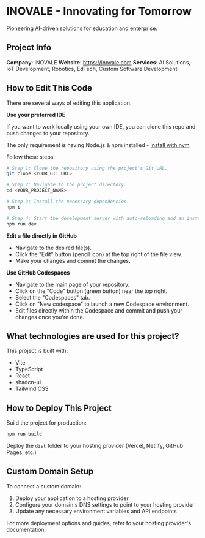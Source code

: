# INOVALE - Innovating for Tomorrow

Pioneering AI-driven solutions for education and enterprise.

## Project Info

**Company**: INOVALE
**Website**: https://inovale.com
**Services**: AI Solutions, IoT Development, Robotics, EdTech, Custom Software Development

## How to Edit This Code

There are several ways of editing this application.

**Use your preferred IDE**

If you want to work locally using your own IDE, you can clone this repo and push changes to your repository.

The only requirement is having Node.js & npm installed - [install with nvm](https://github.com/nvm-sh/nvm#installing-and-updating)

Follow these steps:

```sh
# Step 1: Clone the repository using the project's Git URL.
git clone <YOUR_GIT_URL>

# Step 2: Navigate to the project directory.
cd <YOUR_PROJECT_NAME>

# Step 3: Install the necessary dependencies.
npm i

# Step 4: Start the development server with auto-reloading and an instant preview.
npm run dev
```

**Edit a file directly in GitHub**

- Navigate to the desired file(s).
- Click the "Edit" button (pencil icon) at the top right of the file view.
- Make your changes and commit the changes.

**Use GitHub Codespaces**

- Navigate to the main page of your repository.
- Click on the "Code" button (green button) near the top right.
- Select the "Codespaces" tab.
- Click on "New codespace" to launch a new Codespace environment.
- Edit files directly within the Codespace and commit and push your changes once you're done.

## What technologies are used for this project?

This project is built with:

- Vite
- TypeScript
- React
- shadcn-ui
- Tailwind CSS

## How to Deploy This Project

Build the project for production:
```sh
npm run build
```

Deploy the `dist` folder to your hosting provider (Vercel, Netlify, GitHub Pages, etc.)

## Custom Domain Setup

To connect a custom domain:
1. Deploy your application to a hosting provider
2. Configure your domain's DNS settings to point to your hosting provider
3. Update any necessary environment variables and API endpoints

For more deployment options and guides, refer to your hosting provider's documentation.
